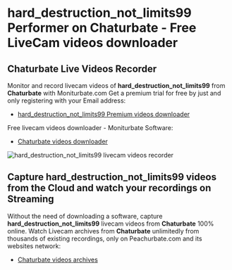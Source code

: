 # hard_destruction_not_limits99 Performer on Chaturbate - Free LiveCam videos downloader

## Chaturbate Live Videos Recorder

Monitor and record livecam videos of **hard_destruction_not_limits99** from **Chaturbate** with Moniturbate.com
Get a premium trial for free by just and only registering with your Email address:
* [hard_destruction_not_limits99 Premium videos downloader](https://moniturbate.com/request-demo-licence-key.html)

Free livecam videos downloader - Moniturbate Software:
* [Chaturbate videos downloader](https://moniturbate.com/moniturbate-download-software.html)

![hard_destruction_not_limits99 livecam videos recorder](https://peachurnet.com/templates/moniturbate-software.png)


## Capture hard_destruction_not_limits99 videos from the Cloud and watch your recordings on Streaming

Without the need of downloading a software, capture **hard_destruction_not_limits99** livecam videos from **Chaturbate** 100% online.
Watch Livecam archives from **Chaturbate** unlimitedly from thousands of existing recordings, only on Peachurbate.com and its websites network:
* [Chaturbate videos archives](https://peachurnet.com/)